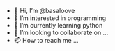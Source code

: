 - 👋 Hi, I’m @basaloove
- 👀 I’m interested in programming
- 🌱 I’m currently learning python
- 💞️ I’m looking to collaborate on ...
- 📫 How to reach me ...

<!---
basaloove/basaloove is a ✨ special ✨ repository because its `README.md` (this file) appears on your GitHub profile.
You can click the Preview link to take a look at your changes.
--->
